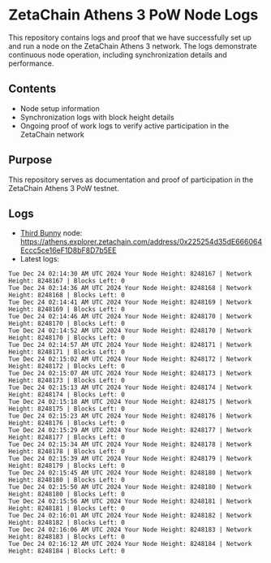 # ZetaChain Athens 3 PoW Node Logs
This repository contains logs and proof that we have successfully set up and run a node on the ZetaChain Athens 3 network. The logs demonstrate continuous node operation, including synchronization details and performance.

## Contents
- Node setup information
- Synchronization logs with block height details
- Ongoing proof of work logs to verify active participation in the ZetaChain network

## Purpose
This repository serves as documentation and proof of participation in the ZetaChain Athens 3 PoW testnet.

## Logs

- [Third Bunny](https://thirdbunny.xyz/) node: https://athens.explorer.zetachain.com/address/0x225254d35dE666064Eccc5ce16eF1D8bF8D7b5EE
- Latest logs:
```
Tue Dec 24 02:14:30 AM UTC 2024 Your Node Height: 8248167 | Network Height: 8248167 | Blocks Left: 0
Tue Dec 24 02:14:36 AM UTC 2024 Your Node Height: 8248168 | Network Height: 8248168 | Blocks Left: 0
Tue Dec 24 02:14:41 AM UTC 2024 Your Node Height: 8248169 | Network Height: 8248169 | Blocks Left: 0
Tue Dec 24 02:14:46 AM UTC 2024 Your Node Height: 8248170 | Network Height: 8248170 | Blocks Left: 0
Tue Dec 24 02:14:52 AM UTC 2024 Your Node Height: 8248170 | Network Height: 8248170 | Blocks Left: 0
Tue Dec 24 02:14:57 AM UTC 2024 Your Node Height: 8248171 | Network Height: 8248171 | Blocks Left: 0
Tue Dec 24 02:15:02 AM UTC 2024 Your Node Height: 8248172 | Network Height: 8248172 | Blocks Left: 0
Tue Dec 24 02:15:07 AM UTC 2024 Your Node Height: 8248173 | Network Height: 8248173 | Blocks Left: 0
Tue Dec 24 02:15:13 AM UTC 2024 Your Node Height: 8248174 | Network Height: 8248174 | Blocks Left: 0
Tue Dec 24 02:15:18 AM UTC 2024 Your Node Height: 8248175 | Network Height: 8248175 | Blocks Left: 0
Tue Dec 24 02:15:23 AM UTC 2024 Your Node Height: 8248176 | Network Height: 8248176 | Blocks Left: 0
Tue Dec 24 02:15:29 AM UTC 2024 Your Node Height: 8248177 | Network Height: 8248177 | Blocks Left: 0
Tue Dec 24 02:15:34 AM UTC 2024 Your Node Height: 8248178 | Network Height: 8248178 | Blocks Left: 0
Tue Dec 24 02:15:39 AM UTC 2024 Your Node Height: 8248179 | Network Height: 8248179 | Blocks Left: 0
Tue Dec 24 02:15:45 AM UTC 2024 Your Node Height: 8248180 | Network Height: 8248180 | Blocks Left: 0
Tue Dec 24 02:15:50 AM UTC 2024 Your Node Height: 8248180 | Network Height: 8248180 | Blocks Left: 0
Tue Dec 24 02:15:56 AM UTC 2024 Your Node Height: 8248181 | Network Height: 8248181 | Blocks Left: 0
Tue Dec 24 02:16:01 AM UTC 2024 Your Node Height: 8248182 | Network Height: 8248182 | Blocks Left: 0
Tue Dec 24 02:16:06 AM UTC 2024 Your Node Height: 8248183 | Network Height: 8248183 | Blocks Left: 0
Tue Dec 24 02:16:12 AM UTC 2024 Your Node Height: 8248184 | Network Height: 8248184 | Blocks Left: 0
```
